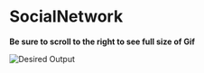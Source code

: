 # SocialNetwork

**Be sure to scroll to the right to see full size of Gif**

![Desired Output](https://github.com/chrisWyble/SocialNetwork-master/blob/master/SocialNetworkViz.gif)
